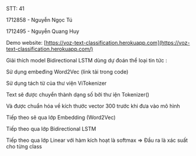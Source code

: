 STT: 41

1712858 - Nguyễn Ngọc Tú

1712495 - Nguyễn Quang Huy

Demo website: [https://voz-text-classification.herokuapp.com](https://voz-text-classification.herokuapp.com/)

Giải thích model Bidirectional LSTM dùng dự đoán thể loại tin tức :

Sử dụng embeđing Word2Vec (link tải trong code)

Sử dụng tách từ của thư viện ViTokenizer

Text sẽ được chuyển thành dạng số bởi thư iện Tokenizer()

Và được chuẩn hóa về kích thước vector 300 trước khi đưa vào mô hình

Tiếp theo sẽ qua lớp Embedding (Word2Vec)

Tiếp theo qua lớp Bidirectional LSTM

Tiếp theo qua lớp Linear với hàm kích hoạt là softmax => Đầu ra là xác suất cho từng class
